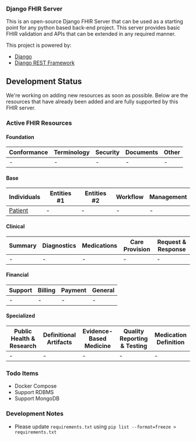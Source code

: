 ### Django FHIR Server

This is an open-source Django FHIR Server that can be used as a starting point for any python based back-end project. This server provides basic FHIR validation and APIs that can be extended in any required manner.

This project is powered by:

- [Django](https://www.djangoproject.com/)
- [Django REST Framework](https://www.django-rest-framework.org/)

## Development Status

We're working on adding new resources as soon as possible. Below are the resources that have already been added and are fully supported by this FHIR server.

### Active FHIR Resources

#### Foundation

| Conformance | Terminology | Security | Documents | Other |
| ----------- | ----------- | -------- | --------- | ----- |
| -           | -           | -        | -         | -     |

#### Base

| Individuals                                 | Entities #1 | Entities #2 | Workflow | Management |
| ------------------------------------------- | ----------- | ----------- | -------- | ---------- |
| [Patient](http://hl7.org/fhir/patient.html) | -           | -           | -        | -          |

#### Clinical

| Summary | Diagnostics | Medications | Care Provision | Request & Response |
| ------- | ----------- | ----------- | -------------- | ------------------ |
| -       | -           | -           | -              | -                  |

#### Financial

| Support | Billing | Payment | General |
| ------- | ------- | ------- | ------- |
| -       | -       | -       | -       |

#### Specialized

| Public Health & Research | Definitional Artifacts | Evidence-Based Medicine | Quality Reporting & Testing | Medication Definition |
| ------------------------ | ---------------------- | ----------------------- | --------------------------- | --------------------- |
| -                        | -                      | -                       | -                           | -                     |

### Todo Items

- Docker Compose
- Support RDBMS
- Support MongoDB

### Development Notes

- Please update `requirements.txt` using `pip list --format=freeze > requirements.txt`

